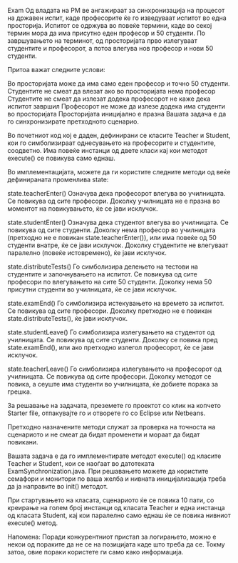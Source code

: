 Exam
Од владата на РМ ве ангажираат за синхронизација на процесот на државен испит, каде професорите ќе го изведуваат 
испитот во една просторија. Испитот се одржува во повеќе термини, каде во секој термин мора да има присутно еден 
професор и 50 студенти. По завршувањето на терминот, од просторијата прво излегуваат студентите и професорот, 
а потоа влегува нов професор и нови 50 студенти.

Притоа важат следните услови:

Во просторијата може да има само еден професор и точно 50 студенти.
Студентите не смеат да влезат ако во просторијата нема професор
Студентите не смеат да излезат додека професорот не каже дека испитот завршил
Професорот не може да излезе додека има студенти во просторијата
Просторијата иницијално е празна
Вашата задача е да го синхронизирате претходното сценарио.

Во почетниот код кој е даден, дефинирани се класите Teacher и Student, кои го симболизираат однесувањето на професорите и 
студентите, соодветно. Има повеќе инстанци од двете класи кај кои методот execute() се повикува само еднаш.

Во имплементацијата, можете да ги користите следните методи од веќе дефинираната променлива state:

state.teacherEnter()
Означува дека професорот влегува во училницата.
Се повикува од сите професори.
Доколку училницата не е празна во моментот на повикувањето, ќе се јави исклучок.

state.studentEnter()
Означува дека студентот влегува во училницата.
Се повикува од сите студенти.
Доколку нема професор во училницата (претходно не е повикан state.teacherEnter()), или има повеќе од 50 студенти внатре, 
ќе се јави исклучок.
Доколку студентите не влегуваат паралелно (повеќе истовремено), ќе јави исклучок.

state.distributeTests()
Го симболизира делењето на тестови на студентите и започнувањето на испитот.
Се повикува од сите професори по влегувањето на сите 50 студенти.
Доколку нема 50 присутни студенти во училницата, ќе се јави исклучок.

state.examEnd()
Го симболизира истекувањето на времето за испитот.
Се повикува од сите професори.
Доколку претходно не е повикан state.distributeTests(), ќе јави исклучок.

state.studentLeave()
Го симболизира излегувањето на студентот од училницата.
Се повикува од сите студенти.
Доколку се повика пред state.examEnd(), или ако претходно излегол професорот, ќе се јави исклучок.

state.teacherLeave()
Го симболизира излегувањето на професорот од училницата.
Се повикува од сите професори.
Доколку методот се повика, а сеуште има студенти во училницата, ќе добиете порака за грешка.

За решавање на задачата, преземете го проектот со клик на копчето Starter file, отпакувајте го и отворете го со 
Eclipse или Netbeans.

Претходно назначените методи служат за проверка на точноста на сценариото и не смеат да бидат променети и мораат да 
бидат повикани.

Вашата задача е да го имплементирате методот execute() од класите Teacher и Student, кои се наоѓаат во датотеката 
ExamSynchronization.java. При решавањето можете да користите семафори и монитори по ваша желба и нивната иницијализација 
треба да ја направите во init() методот.

При стартувањето на класата, сценариото ќе се повика 10 пати, со креирање на голем број инстанци од класата Teacher и 
една инстанца од класата Student, кај кои паралелно само еднаш ќе се повика нивниот execute() метод.

Напомена: Поради конкурентниот пристап за логирањето, можно е некои од пораките да не се на позицијата каде што треба да се.
Токму затоа, овие пораки користете ги само како информација.